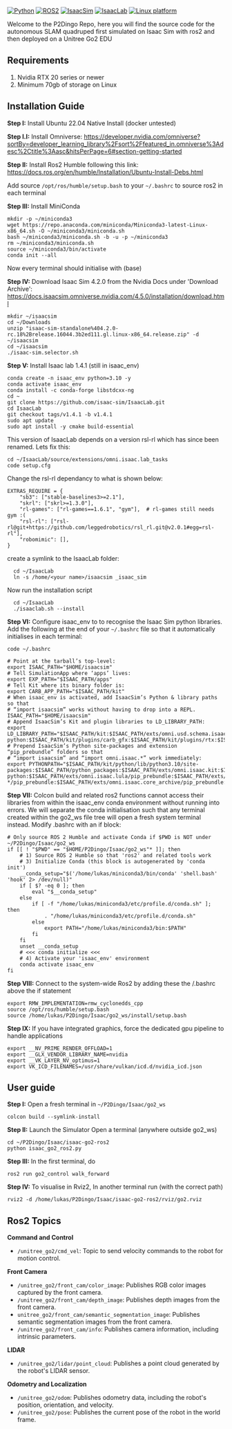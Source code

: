 [![Python](https://img.shields.io/badge/python-3.10-blue.svg)](https://docs.python.org/3/whatsnew/3.10.html)
[![ROS2](https://img.shields.io/badge/ROS2-Humble-orange.svg)](https://docs.ros.org/en/humble/index.html)
[![IsaacSim](https://img.shields.io/badge/IsaacSim-4.2.0-red.svg)](https://docs.omniverse.nvidia.com/isaacsim/latest/overview.html)
[![IsaacLab](https://img.shields.io/badge/IsaacLab-1.4.1-purple.svg)](https://docs.omniverse.nvidia.com/isaacsim/latest/overview.html)
[![Linux platform](https://img.shields.io/badge/platform-Ubuntu--22.04-green.svg)](https://releases.ubuntu.com/22.04/)

Welcome to the P2Dingo Repo, here you will find the source code for the autonomous SLAM quadruped first simulated on Isaac Sim with ros2 and then deployed on a Unitree Go2 EDU

## Requirements
1. Nvidia RTX 20 series or newer
2. Minimum 70gb of storage on Linux

## Installation Guide

**Step I:** Install Ubuntu 22.04 Native Install (docker untested)

**Step I.I:** Install Omniverse: https://developer.nvidia.com/omniverse?sortBy=developer_learning_library%2Fsort%2Ffeatured_in.omniverse%3Adesc%2Ctitle%3Aasc&hitsPerPage=6#section-getting-started

**Step II:** Install Ros2 Humble following this link: https://docs.ros.org/en/humble/Installation/Ubuntu-Install-Debs.html

Add source `/opt/ros/humble/setup.bash` to your `~/.bashrc` to source ros2 in each terminal

**Step III:** Install MiniConda
```
mkdir -p ~/miniconda3
wget https://repo.anaconda.com/miniconda/Miniconda3-latest-Linux-x86_64.sh -O ~/miniconda3/miniconda.sh
bash ~/miniconda3/miniconda.sh -b -u -p ~/miniconda3
rm ~/miniconda3/miniconda.sh
source ~/miniconda3/bin/activate
conda init --all
```

Now every terminal should initialise with (base)

**Step IV:**  Download Isaac Sim 4.2.0 from the Nvidia Docs under 'Download Archive': https://docs.isaacsim.omniverse.nvidia.com/4.5.0/installation/download.html
```
mkdir ~/isaacsim
cd ~/Downloads
unzip "isaac-sim-standalone%404.2.0-rc.18%2Brelease.16044.3b2ed111.gl.linux-x86_64.release.zip" -d ~/isaacsim
cd ~/isaacsim
./isaac-sim.selector.sh
```

**Step V:** Install Isaac lab 1.4.1 (still in isaac_env)
```
conda create -n isaac_env python=3.10 -y
conda activate isaac_env
conda install -c conda-forge libstdcxx-ng
cd ~
git clone https://github.com/isaac-sim/IsaacLab.git
cd IsaacLab
git checkout tags/v1.4.1 -b v1.4.1
sudo apt update
sudo apt install -y cmake build-essential
```
  This version of IsaacLab depends on a version rsl-rl which has since been renamed. Lets fix this:
```
cd ~/IsaacLab/source/extensions/omni.isaac.lab_tasks
code setup.cfg
```
  Change the rsl-rl dependancy to what is shown below:
```
EXTRAS_REQUIRE = {
    "sb3": ["stable-baselines3>=2.1"],
    "skrl": ["skrl>=1.3.0"],
    "rl-games": ["rl-games==1.6.1", "gym"],  # rl-games still needs gym :(
    "rsl-rl": ["rsl-rl@git+https://github.com/leggedrobotics/rsl_rl.git@v2.0.1#egg=rsl-rl"],
    "robomimic": [],
}
```
create a symlink to the IsaacLab folder: 
```
  cd ~/IsaacLab
  ln -s /home/<your name>/isaacsim _isaac_sim
```
Now run the installation script
```
  cd ~/IsaacLab
  ./isaaclab.sh --install
```

**Step VI:**  Configure isaac_env to to recognise the Isaac Sim python libraries. Add the following at the end of your `~/.bashrc` file so that it automatically initialises in each terminal:
```
code ~/.bashrc
```
```
# Point at the tarball’s top‐level:
export ISAAC_PATH="$HOME/isaacsim"
# Tell SimulationApp where ‘apps’ lives:
export EXP_PATH="$ISAAC_PATH/apps"
# Tell Kit where its binary folder is:
export CARB_APP_PATH="$ISAAC_PATH/kit"
# When isaac_env is activated, add IsaacSim’s Python & library paths so that
# “import isaacsim” works without having to drop into a REPL.
ISAAC_PATH="$HOME/isaacsim"
# Append IsaacSim’s Kit and plugin libraries to LD_LIBRARY_PATH:
export LD_LIBRARY_PATH="$ISAAC_PATH/kit:$ISAAC_PATH/exts/omni.usd.schema.isaac/plugins/IsaacSensorSchema/lib:$ISAAC_PATH/exts/omni.usd.schema.isaac/plugins/RangeSensorSchema/lib:$ISAAC_PATH/exts/omni.isaac.lula/pip_prebundle:$ISAAC_PATH/exts/omni.exporter.urdf/pip_prebundle:$ISAAC_PATH/kit:$ISAAC_PATH/kit/kernel/plugins:$ISAAC_PATH/kit/libs/iray:$ISAAC_PATH/kit/plugins:$ISAAC_PATH/kit/plugins/bindings-python:$ISAAC_PATH/kit/plugins/carb_gfx:$ISAAC_PATH/kit/plugins/rtx:$ISAAC_PATH/kit/plugins/gpu.foundation:$LD_LIBRARY_PATH"
# Prepend IsaacSim’s Python site-packages and extension “pip_prebundle” folders so that
# “import isaacsim” and “import omni.isaac.*” work immediately:
export PYTHONPATH="$ISAAC_PATH/kit/python/lib/python3.10/site-packages:$ISAAC_PATH/python_packages:$ISAAC_PATH/exts/omni.isaac.kit:$ISAAC_PATH/kit/kernel/py:$ISAAC_PATH/kit/plugins/bindings-python:$ISAAC_PATH/exts/omni.isaac.lula/pip_prebundle:$ISAAC_PATH/exts/omni.exporter.urdf/pip_prebundle:$ISAAC_PATH/extscache/omni.kit.pip_archive-*/pip_prebundle:$ISAAC_PATH/exts/omni.isaac.core_archive/pip_prebundle:$ISAAC_PATH/exts/omni.isaac.ml_archive/pip_prebundle:$ISAAC_PATH/exts/omni.pip.compute/pip_prebundle:$ISAAC_PATH/exts/omni.pip.cloud/pip_prebundle:$PYTHONPATH"
```

**Step VII:**  Colcon build and related ros2 functions cannot access their libraries from within the isaac_env conda environment without running into errors. We will separate the conda initialisation such that any terminal created within the go2_ws file tree will open a fresh system terminal instead. Modify .bashrc with an if block:
```
# Only source ROS 2 Humble and activate Conda if $PWD is NOT under ~/P2Dingo/Isaac/go2_ws
if [[ ! "$PWD" == "$HOME/P2Dingo/Isaac/go2_ws"* ]]; then
    # 1) Source ROS 2 Humble so that 'ros2' and related tools work
    # 3) Initialize Conda (this block is autogenerated by 'conda init')
    __conda_setup="$('/home/lukas/miniconda3/bin/conda' 'shell.bash' 'hook' 2> /dev/null)"
    if [ $? -eq 0 ]; then
        eval "$__conda_setup"
    else
        if [ -f "/home/lukas/miniconda3/etc/profile.d/conda.sh" ]; then
            . "/home/lukas/miniconda3/etc/profile.d/conda.sh"
        else
            export PATH="/home/lukas/miniconda3/bin:$PATH"
        fi
    fi
    unset __conda_setup
    # <<< conda initialize <<<
    # 4) Activate your 'isaac_env' environment
    conda activate isaac_env
fi
```

**Step VIII:**  Connect to the system-wide Ros2 by adding these the /.bashrc above the if statement
```
export RMW_IMPLEMENTATION=rmw_cyclonedds_cpp
source /opt/ros/humble/setup.bash
source /home/lukas/P2Dingo/Isaac/go2_ws/install/setup.bash
```

**Step IX:**  If you have integrated graphics, force the dedicated gpu pipeline to handle applications
```
export __NV_PRIME_RENDER_OFFLOAD=1
export __GLX_VENDOR_LIBRARY_NAME=nvidia
export __VK_LAYER_NV_optimus=1
export VK_ICD_FILENAMES=/usr/share/vulkan/icd.d/nvidia_icd.json
```

## User guide

**Step I:** Open a fresh terminal in `~/P2Dingo/Isaac/go2_ws`
```
colcon build --symlink-install
```

**Step II:** Launch the Simulator
Open a terminal (anywhere outside go2_ws)
```
cd ~/P2Dingo/Isaac/isaac-go2-ros2
python isaac_go2_ros2.py
```

**Step III:** In the first terminal, do
```
ros2 run go2_control walk_forward
```

**Step IV:** To visualise in Rviz2, In another terminal run (with the correct path)
```
rviz2 -d /home/lukas/P2Dingo/Isaac/isaac-go2-ros2/rviz/go2.rviz
```


## Ros2 Topics

**Command and Control**  
- `/unitree_go2/cmd_vel`:  Topic to send velocity commands to the robot for motion control.

**Front Camera**  
- `/unitree_go2/front_cam/color_image`: Publishes RGB color images captured by the front camera.
- `/unitree_go2/front_cam/depth_image`: Publishes depth images from the front camera.
- `unitree_go2/front_cam/semantic_segmentation_image`: Publishes semantic segmentation images from the front camera.
- `/unitree_go2/front_cam/info`: Publishes camera information, including intrinsic parameters.

**LIDAR**  
- `/unitree_go2/lidar/point_cloud`:  Publishes a point cloud generated by the robot's LIDAR sensor.

**Odometry and Localization**  
- `/unitree_go2/odom`:  Publishes odometry data, including the robot's position, orientation, and velocity.
- `/unitree_go2/pose`:  Publishes the current pose of the robot in the world frame.
